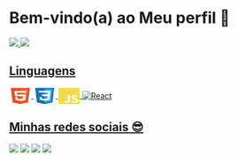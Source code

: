 # Bem-vindo(a) ao Meu perfil 🧐

<div>
   <a href="https://github.com/XAdamWarlockX">
   <img height="180em" src="https://github-readme-stats.vercel.app/api?username=XAdamWarlockX&show_icons=true&theme=radical&include_all_commits=true&count_private=true"/>
   <img height="180em" src="https://github-readme-stats.vercel.app/api/top-langs/?username=XAdamWarlockX&layout=compact&langs_count=6&theme=radical"/>
</div>

## Linguagens

<div style="display: inline_block">
  <img align="center" alt="HTML" height="30" width="40" src="https://raw.githubusercontent.com/devicons/devicon/master/icons/html5/html5-original.svg">
  <img align="center" alt="CSS" height="30" width="40" src="https://raw.githubusercontent.com/devicons/devicon/master/icons/css3/css3-original.svg">
  <img align="center" alt="JavaScript" height="30" width="40" src="https://raw.githubusercontent.com/devicons/devicon/master/icons/javascript/javascript-plain.svg">
  <img align="center" alt="React" height="30" width="40" src="https://www.svgrepo.com/show/452092/react.svg">
</div>
 
## Minhas redes sociais 😎
 
<div> 
  <a href="https://instagram.com/adam.damasceno" target="_blank"><img src="https://img.shields.io/badge/-Instagram-%23E4405F?style=for-the-badge&logo=instagram&logoColor=white" target="_blank"></a>
 <a href="https://discord.com/channels/.adamwarlock." target="_blank"><img src="https://img.shields.io/badge/Discord-7289DA?style=for-the-badge&logo=discord&logoColor=white" target="_blank"></a> 
  <a href="https://mail.google.com/mail/u/0/#sent?compose=CllgCJfrsgPTqHsGxdqFqpNLSPGnjzFkFKHqjjgdpDNXRwVFGWmTRsGvVcLbTsNKxqdbpnsmDmL"><img src="https://img.shields.io/badge/-Gmail-%23333?style=for-the-badge&logo=gmail&logoColor=white" target="_blank"></a>
  <a href="https://www.linkedin.com/in/adam-warlock-bb3583287" target="_blank"><img src="https://img.shields.io/badge/-LinkedIn-%230077B5?style=for-the-badge&logo=linkedin&logoColor=white" target="_blank"></a>
</div>
